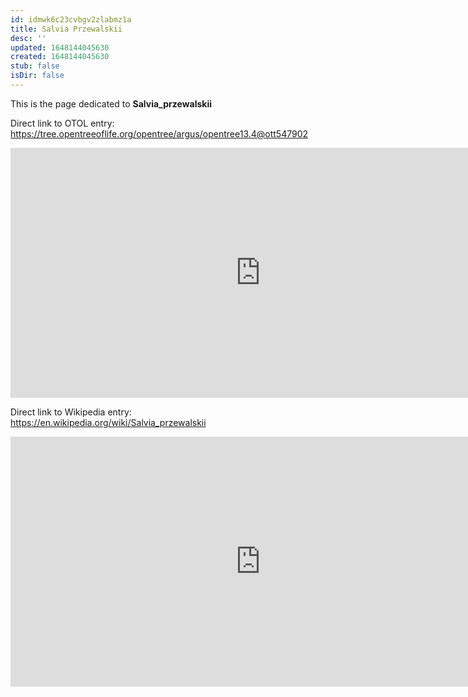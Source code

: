 ```yaml
---
id: idmwk6c23cvbgv2zlabmz1a
title: Salvia Przewalskii
desc: ''
updated: 1648144045630
created: 1648144045630
stub: false
isDir: false
---
```

This is the page dedicated to **Salvia_przewalskii**


Direct link to OTOL entry: https://tree.opentreeoflife.org/opentree/argus/opentree13.4@ott547902



<html>
    <body>
    <iframe src="https://tree.opentreeoflife.org/opentree/argus/opentree13.4@ott547902"
    width="800" height="400" frameborder="0" allowfullscreen> </iframe>
    </body>
</html>
    


Direct link to Wikipedia entry: https://en.wikipedia.org/wiki/Salvia_przewalskii



<html>
    <body>
    <iframe src="https://en.wikipedia.org/wiki/Salvia_przewalskii"
    width="800" height="400" frameborder="0" allowfullscreen> </iframe>
    </body>
</html>
    
